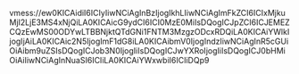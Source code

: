 vmess://ew0KICAidiI6ICIyIiwNCiAgInBzIjogIkhLIiwNCiAgImFkZCI6ICIxMjkuMjI2LjE3MS4xNjQiLA0KICAicG9ydCI6ICI0MzE0MiIsDQogICJpZCI6ICJEMEZCQzEwMS00ODYwLTBBNjktQTdGNi1FNTM3MzgzODcxRDQiLA0KICAiYWlkIjogIjAiLA0KICAic2N5IjogImF1dG8iLA0KICAibmV0IjogIndzIiwNCiAgInR5cGUiOiAibm9uZSIsDQogICJob3N0IjogIiIsDQogICJwYXRoIjogIiIsDQogICJ0bHMiOiAiIiwNCiAgInNuaSI6ICIiLA0KICAiYWxwbiI6ICIiDQp9
